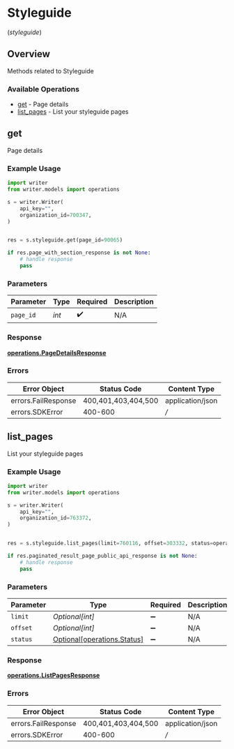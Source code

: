 # Styleguide
(*styleguide*)

## Overview

Methods related to Styleguide

### Available Operations

* [get](#get) - Page details
* [list_pages](#list_pages) - List your styleguide pages

## get

Page details

### Example Usage

```python
import writer
from writer.models import operations

s = writer.Writer(
    api_key="",
    organization_id=700347,
)


res = s.styleguide.get(page_id=90065)

if res.page_with_section_response is not None:
    # handle response
    pass
```

### Parameters

| Parameter          | Type               | Required           | Description        |
| ------------------ | ------------------ | ------------------ | ------------------ |
| `page_id`          | *int*              | :heavy_check_mark: | N/A                |


### Response

**[operations.PageDetailsResponse](../../models/operations/pagedetailsresponse.md)**
### Errors

| Error Object        | Status Code         | Content Type        |
| ------------------- | ------------------- | ------------------- |
| errors.FailResponse | 400,401,403,404,500 | application/json    |
| errors.SDKError     | 400-600             | */*                 |

## list_pages

List your styleguide pages

### Example Usage

```python
import writer
from writer.models import operations

s = writer.Writer(
    api_key="",
    organization_id=763372,
)


res = s.styleguide.list_pages(limit=760116, offset=303332, status=operations.Status.LIVE)

if res.paginated_result_page_public_api_response is not None:
    # handle response
    pass
```

### Parameters

| Parameter                                                        | Type                                                             | Required                                                         | Description                                                      |
| ---------------------------------------------------------------- | ---------------------------------------------------------------- | ---------------------------------------------------------------- | ---------------------------------------------------------------- |
| `limit`                                                          | *Optional[int]*                                                  | :heavy_minus_sign:                                               | N/A                                                              |
| `offset`                                                         | *Optional[int]*                                                  | :heavy_minus_sign:                                               | N/A                                                              |
| `status`                                                         | [Optional[operations.Status]](../../models/operations/status.md) | :heavy_minus_sign:                                               | N/A                                                              |


### Response

**[operations.ListPagesResponse](../../models/operations/listpagesresponse.md)**
### Errors

| Error Object        | Status Code         | Content Type        |
| ------------------- | ------------------- | ------------------- |
| errors.FailResponse | 400,401,403,404,500 | application/json    |
| errors.SDKError     | 400-600             | */*                 |
